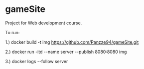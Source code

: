 # gameSite

Project for Web development course. 

To run:

1.) docker build -t img https://github.com/Panzze94/gameSite.git

2.) docker run -itd --name server --publish 8080:8080 img

3.) docker logs --follow server
